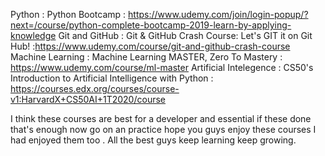 Python : Python Bootcamp : https://www.udemy.com/join/login-popup/?next=/course/python-complete-bootcamp-2019-learn-by-applying-knowledge
Git and GitHub : Git & GitHub Crash Course: Let's GIT it on Git Hub! :https://www.udemy.com/course/git-and-github-crash-course
Machine Learning : Machine Learning MASTER, Zero To Mastery : https://www.udemy.com/course/ml-master
Artificial Intelegence : CS50's Introduction to Artificial Intelligence with Python : https://courses.edx.org/courses/course-v1:HarvardX+CS50AI+1T2020/course

I think these courses are best for a developer and essential if these done that's enough now go on an practice hope you guys enjoy these courses I had enjoyed them too .
All the best guys keep learning keep growing.
